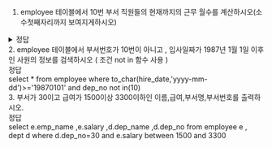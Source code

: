 1. employee 테이블에서 10번 부서 직원들의 현재까지의 근무 월수를 계산하시오(소수첫째자리까지 보여지게하시오)
<details>
   <summary> 정답 </summary>
   <div markdown= "1">
   select sysdate-hire_date from employee where dep_no=10
   </div>
   </details>
2. employee 테이블에서 부서번호가 10번이 아니고 , 입사일짜가 1987년 1월 1일 이후인 사원의 정보를 검색하시오 ( 조건 not in 함수 사용 )
   <summary> 정답 </summary>
   <div markdown= "2">
   select * from employee where to_char(hire_date,'yyyy-mm-dd')>='19870101' and dep_no not in(10)
   </div>
   </details>
3. 부서가 30이고 급여가 1500이상 3300이하인 이름,급여,부서명,부서번호를 출력하시오.
   <summary> 정답 </summary>
   <div markdown= "3">
   select 
         e.emp_name
         ,e.salary
         ,d.dep_name
         ,d.dep_no
  from
         employee e , dept d
  where 
         d.dep_no=30 and e.salary between 1500 and 3300
   </div>
   </details>




